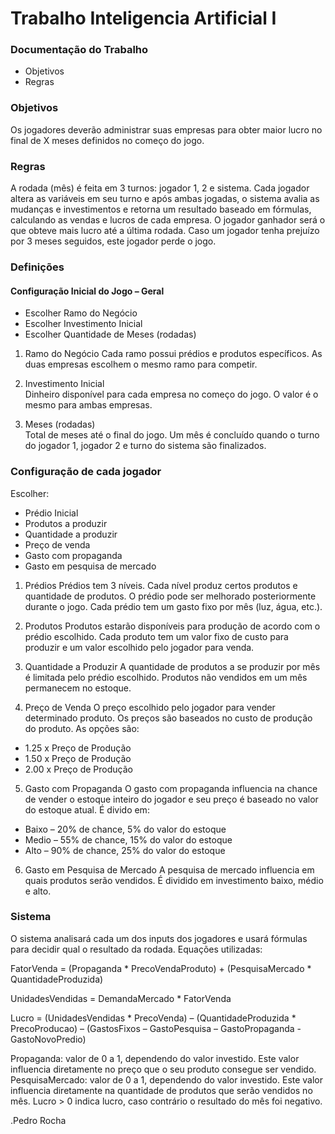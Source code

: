 # Trabalho Inteligencia Artificial I #

### Documentação do Trabalho ###

* Objetivos
* Regras

### Objetivos ###
Os jogadores deverão administrar suas empresas para obter maior lucro no final de X meses definidos no começo do jogo.

### Regras ###
A rodada (mês) é feita em 3 turnos: jogador 1, 2 e sistema. Cada jogador altera as variáveis em seu turno e após ambas jogadas, o sistema avalia as mudanças e investimentos e retorna um resultado baseado em fórmulas, calculando as vendas e lucros de cada empresa.
O jogador ganhador será o que obteve mais lucro até a última rodada. Caso um jogador tenha prejuízo por 3 meses seguidos, este jogador perde o jogo.

### Definições ###
#### Configuração Inicial do Jogo – Geral ####
- Escolher Ramo do Negócio
- Escolher Investimento Inicial
- Escolher Quantidade de Meses (rodadas)

 1. Ramo do Negócio 
Cada ramo possui prédios e produtos específicos. As duas empresas escolhem o mesmo ramo para competir.

 2. Investimento Inicial  
Dinheiro disponível para cada empresa no começo do jogo. O valor é o mesmo para ambas empresas.

 3. Meses (rodadas)  
Total de meses até o final do jogo. Um mês é concluído quando o turno do jogador 1, jogador 2 e turno do sistema são finalizados.

### Configuração de cada jogador ###
Escolher:
- Prédio Inicial
- Produtos a produzir
- Quantidade a produzir
- Preço de venda
- Gasto com propaganda
- Gasto em pesquisa de mercado

1. Prédios 
Prédios tem 3 níveis. Cada nível produz certos produtos e quantidade de produtos. O prédio pode ser melhorado posteriormente durante o jogo. Cada prédio tem um gasto fixo por mês (luz, água, etc.).
 
2. Produtos 
Produtos estarão disponíveis para produção de acordo com o prédio escolhido. Cada produto tem um valor fixo de custo para produzir e um valor escolhido pelo jogador para venda. 

3. Quantidade a Produzir 
A quantidade de produtos a se produzir por mês é limitada pelo prédio escolhido. Produtos não vendidos em um mês permanecem no estoque.

4. Preço de Venda 
O preço escolhido pelo jogador para vender determinado produto. Os preços são baseados no custo de produção do produto. As opções são:
- 1.25 x Preço de Produção
- 1.50 x Preço de Produção
- 2.00 x Preço de Produção

5. Gasto com Propaganda 
O gasto com propaganda influencia na chance de vender o estoque inteiro do jogador e seu preço é baseado no valor do estoque atual. É divido em:
- Baixo – 20% de chance, 5% do valor do estoque
- Medio – 55% de chance, 15% do valor do estoque
- Alto – 90% de chance, 25% do valor do estoque

6. Gasto em Pesquisa de Mercado 
A pesquisa de mercado influencia em quais produtos serão vendidos. É dividido em investimento baixo, médio e alto.

### Sistema ###
O sistema analisará cada um dos inputs dos jogadores e usará fórmulas para decidir qual o resultado da rodada. 
Equações utilizadas:

FatorVenda = (Propaganda * PrecoVendaProduto) + (PesquisaMercado * QuantidadeProduzida)

UnidadesVendidas = DemandaMercado * FatorVenda

Lucro = (UnidadesVendidas * PrecoVenda) – (QuantidadeProduzida * PrecoProducao) – (GastosFixos – GastoPesquisa – GastoPropaganda - GastoNovoPredio)

Propaganda: valor de 0 a 1, dependendo do valor investido. Este valor influencia diretamente no preço que o seu produto consegue ser vendido.
PesquisaMercado: valor de 0 a 1, dependendo do valor investido. Este valor influencia diretamente na quantidade de produtos que serão vendidos no mês.
Lucro > 0 indica lucro, caso contrário o resultado do mês foi negativo.

.Pedro Rocha
